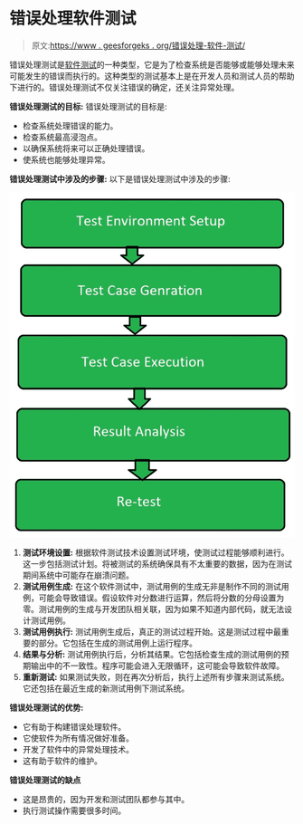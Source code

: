 # 错误处理软件测试

> 原文:[https://www . geesforgeks . org/错误处理-软件-测试/](https://www.geeksforgeeks.org/error-handling-software-testing/)

错误处理测试是[软件测试](https://www.geeksforgeeks.org/software-testing-basics/)的一种类型，它是为了检查系统是否能够或能够处理未来可能发生的错误而执行的。这种类型的测试基本上是在开发人员和测试人员的帮助下进行的。错误处理测试不仅关注错误的确定，还关注异常处理。

**错误处理测试的目标:**
错误处理测试的目标是:

*   检查系统处理错误的能力。
*   检查系统最高浸泡点。
*   以确保系统将来可以正确处理错误。
*   使系统也能够处理异常。

**错误处理测试中涉及的步骤:**
以下是错误处理测试中涉及的步骤:

![](img/811630fd3743240cb767af5ad322ad71.png)

1.  **测试环境设置:**
    根据软件测试技术设置测试环境，使测试过程能够顺利进行。这一步包括测试计划。将被测试的系统确保具有不太重要的数据，因为在测试期间系统中可能存在崩溃问题。
2.  **测试用例生成:**
    在这个软件测试中，测试用例的生成无非是制作不同的测试用例，可能会导致错误。假设软件对分数进行运算，然后将分数的分母设置为零。测试用例的生成与开发团队相关联，因为如果不知道内部代码，就无法设计测试用例。
3.  **测试用例执行:**
    测试用例生成后，真正的测试过程开始。这是测试过程中最重要的部分。它包括在生成的测试用例上运行程序。
4.  **结果与分析:**
    测试用例执行后，分析其结果。它包括检查生成的测试用例的预期输出中的不一致性。程序可能会进入无限循环，这可能会导致软件故障。
5.  **重新测试:**
    如果测试失败，则在再次分析后，执行上述所有步骤来测试系统。它还包括在最近生成的新测试用例下测试系统。

**错误处理测试的优势:**

*   它有助于构建错误处理软件。
*   它使软件为所有情况做好准备。
*   开发了软件中的异常处理技术。
*   这有助于软件的维护。

**错误处理测试的缺点**

*   这是昂贵的，因为开发和测试团队都参与其中。
*   执行测试操作需要很多时间。